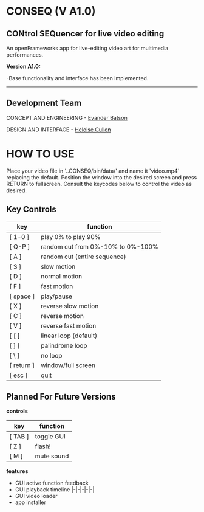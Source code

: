 # CONSEQ (V A1.0)
## CONtrol SEQuencer for live video editing

An openFrameworks app for live-editing video art for multimedia performances.

**Version A1.0:**

-Base functionality and interface has been implemented.

 -----------
## Development Team

CONCEPT AND ENGINEERING - [Evander Batson](http://evanderbatson.com) 

DESIGN AND INTERFACE - [Heloise Cullen](http://heloisecullen.org)

# HOW TO USE

Place your video file in '..CONSEQ/bin/data/' and name it 'video.mp4' replacing the default. Position the window into the desired screen and press RETURN to fullscreen. Consult the keycodes below to control the video as desired.

## Key Controls

key          | function
------------ | -------------
[ 1-0 ] | play 0% to play 90%
[ Q-P ] | random cut from 0%-10% to 0%-100%
[ A ] | random cut (entire sequence)
[ S ] | slow motion
[ D ] | normal motion
[ F ] | fast motion
[ space ] | play/pause
[ X ] | reverse slow motion
[ C ] | reverse motion
[ V ] | reverse fast motion
[ [ ] | linear loop (default)
[ ] ] | palindrome loop
[ \ ] | no loop
[ return ] | window/full screen
[ esc ] | quit 


## Planned For Future Versions

**controls**

key          | function
------------ | -------------
[ TAB ] | toggle GUI
[ Z ] | flash!
[ M ] | mute sound

**features**
- GUI active function feedback
- GUI playback timeline |-|-|-|-|-|
- GUI video loader
- app installer


